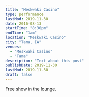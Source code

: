 ```yaml
---
title: "Meskwaki Casino"
type: performance
lastMod: 2019-11-30
date: 2016-08-13
startTime: "8:30pm"
endTime: "1am"
location: "Meskwaki Casino"
city: "Tama, IA"
venues:
  - "Meskwaki Casino"
  - "Tama"
description: "Text about this post"
publishDate: 2019-11-30
lastMod: 2019-11-30
draft: false
---
```


Free show in the lounge.
